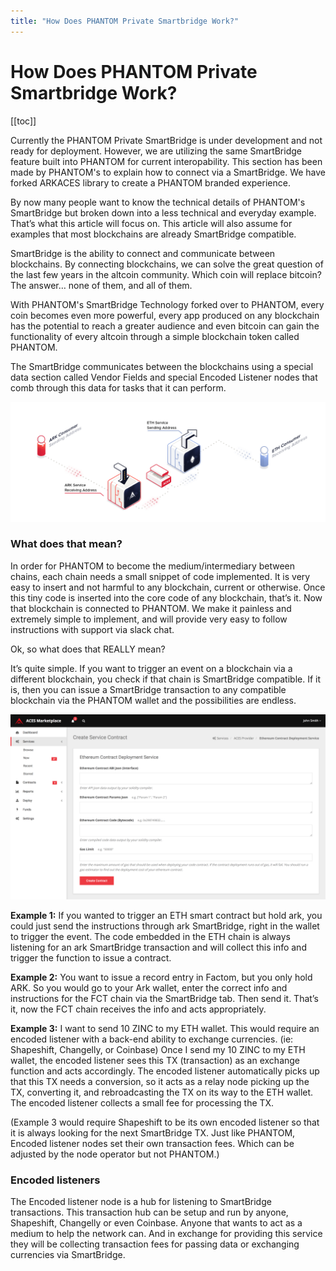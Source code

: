 ```yaml
---
title: "How Does PHANTOM Private Smartbridge Work?"
---
```


# How Does PHANTOM Private Smartbridge Work?

[[toc]]

Currently the PHANTOM Private SmartBridge is under development and not ready for deployment. However, we are utilizing the same SmartBridge feature built into PHANTOM for current interopability. This section has been made by PHANTOM's to explain how to connect via a SmartBridge. We have forked ARKACES library to create a PHANTOM branded experience. 

By now many people want to know the technical details of PHANTOM's SmartBridge but broken down into a less technical and everyday example. That’s what this article will focus on. This article will also assume for examples that most blockchains are already SmartBridge compatible.

SmartBridge is the ability to connect and communicate between blockchains. By connecting blockchains, we can solve the great question of the last few years in the altcoin community. Which coin will replace bitcoin? The answer… none of them, and all of them.

With PHANTOM's SmartBridge Technology forked over to PHANTOM, every coin becomes even more powerful, every app produced on any blockchain has the potential to reach a greater audience and even bitcoin can gain the functionality of every altcoin through a simple blockchain token called PHANTOM.

The SmartBridge communicates between the blockchains using a special data section called Vendor Fields and special Encoded Listener nodes that comb through this data for tasks that it can perform.

![ACES](./assets/how-does-ark-smartbridge-work/9b0fa65-aces-ark-to-eth.png)

### What does that mean?
In order for PHANTOM to become the medium/intermediary between chains, each chain needs a small snippet of code implemented. It is very easy to insert and not harmful to any blockchain, current or otherwise. Once this tiny code is inserted into the core code of any blockchain, that’s it. Now that blockchain is connected to PHANTOM. We make it painless and extremely simple to implement, and will provide very easy to follow instructions with support via slack chat.

Ok, so what does that REALLY mean?

It’s quite simple. If you want to trigger an event on a blockchain via a different blockchain, you check if that chain is SmartBridge compatible. If it is, then you can issue a SmartBridge transaction to any compatible blockchain via the PHANTOM wallet and the possibilities are endless.

![ACES](./assets/how-does-ark-smartbridge-work/ba51bff-aces-marketplace-contract-form.png)

**Example 1:** If you wanted to trigger an ETH smart contract but hold ark, you could just send the instructions through ark SmartBridge, right in the wallet to trigger the event. The code embedded in the ETH chain is always listening for an ark SmartBridge transaction and will collect this info and trigger the function to issue a contract.

**Example 2:** You want to issue a record entry in Factom, but you only hold ARK. So you would go to your Ark wallet, enter the correct info and instructions for the FCT chain via the SmartBridge tab. Then send it. That’s it, now the FCT chain receives the info and acts appropriately.

**Example 3:** I want to send 10 ZINC to my ETH wallet. This would require an encoded listener with a back-end ability to exchange currencies. (ie: Shapeshift, Changelly, or Coinbase) Once I send my 10 ZINC to my ETH wallet, the encoded listener sees this TX (transaction) as an exchange function and acts accordingly. The encoded listener automatically picks up that this TX needs a conversion, so it acts as a relay node picking up the TX, converting it, and rebroadcasting the TX on its way to the ETH wallet. The encoded listener collects a small fee for processing the TX.

(Example 3 would require Shapeshift to be its own encoded listener so that it is always looking for the next SmartBridge TX. Just like PHANTOM, Encoded listener nodes set their own transaction fees. Which can be adjusted by the node operator but not PHANTOM.)

### Encoded listeners
The Encoded listener node is a hub for listening to SmartBridge transactions. This transaction hub can be setup and run by anyone, Shapeshift, Changelly or even Coinbase. Anyone that wants to act as a medium to help the network can. And in exchange for providing this service they will be collecting transaction fees for passing data or exchanging currencies via SmartBridge.
